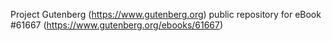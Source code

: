 Project Gutenberg (https://www.gutenberg.org) public repository for eBook #61667 (https://www.gutenberg.org/ebooks/61667)
